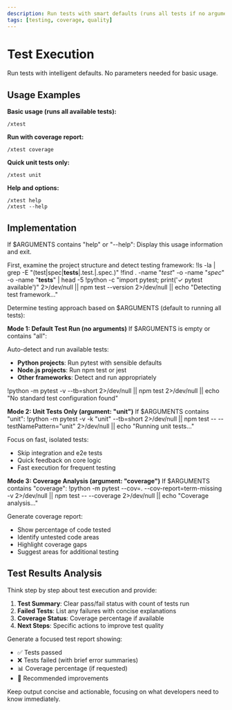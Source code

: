 ```yaml
---
description: Run tests with smart defaults (runs all tests if no arguments)
tags: [testing, coverage, quality]
---
```


# Test Execution

Run tests with intelligent defaults. No parameters needed for basic usage.

## Usage Examples

**Basic usage (runs all available tests):**
```
/xtest
```

**Run with coverage report:**
```
/xtest coverage
```

**Quick unit tests only:**
```
/xtest unit
```

**Help and options:**
```
/xtest help
/xtest --help
```

## Implementation

If $ARGUMENTS contains "help" or "--help":
Display this usage information and exit.

First, examine the project structure and detect testing framework:
!ls -la | grep -E "(test|spec|__tests__|\.test\.|\.spec\.)"
!find . -name "*test*" -o -name "*spec*" -o -name "__tests__" | head -5
!python -c "import pytest; print('✓ pytest available')" 2>/dev/null || npm test --version 2>/dev/null || echo "Detecting test framework..."

Determine testing approach based on $ARGUMENTS (default to running all tests):

**Mode 1: Default Test Run (no arguments)**
If $ARGUMENTS is empty or contains "all":

Auto-detect and run available tests:
- **Python projects**: Run pytest with sensible defaults
- **Node.js projects**: Run npm test or jest
- **Other frameworks**: Detect and run appropriately

!python -m pytest -v --tb=short 2>/dev/null || npm test 2>/dev/null || echo "No standard test configuration found"

**Mode 2: Unit Tests Only (argument: "unit")**
If $ARGUMENTS contains "unit":
!python -m pytest -v -k "unit" --tb=short 2>/dev/null || npm test -- --testNamePattern="unit" 2>/dev/null || echo "Running unit tests..."

Focus on fast, isolated tests:
- Skip integration and e2e tests
- Quick feedback on core logic
- Fast execution for frequent testing

**Mode 3: Coverage Analysis (argument: "coverage")**
If $ARGUMENTS contains "coverage":
!python -m pytest --cov=. --cov-report=term-missing -v 2>/dev/null || npm test -- --coverage 2>/dev/null || echo "Coverage analysis..."

Generate coverage report:
- Show percentage of code tested
- Identify untested code areas
- Highlight coverage gaps
- Suggest areas for additional testing

## Test Results Analysis

Think step by step about test execution and provide:

1. **Test Summary**: Clear pass/fail status with count of tests run
2. **Failed Tests**: List any failures with concise explanations  
3. **Coverage Status**: Coverage percentage if available
4. **Next Steps**: Specific actions to improve test quality

Generate a focused test report showing:
- ✅ Tests passed
- ❌ Tests failed (with brief error summaries)
- 📊 Coverage percentage (if requested)
- 🔧 Recommended improvements

Keep output concise and actionable, focusing on what developers need to know immediately.